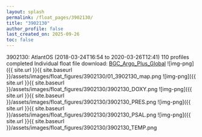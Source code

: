 ```yaml
---
layout: splash
permalink: /float_pages/3902130/
title: "3902130"
author_profile: false
last_created_on: 2025-09-26
toc: false
---
```

 
3902130: AtlantOS (2018-03-24T16:54 to 2020-03-26T12:41)
110 profiles completed
Individual float file download: [BGC_Argo_Plus_Global](https://ftp.soest.hawaii.edu/bgc_argo_plus/Individual_Floats/outliers_removed/3902130_Sprof_processed.nc)
![img-png]({{ site.url }}{{ site.baseurl }}/assets/images/float_figures/3902130/01_3902130_map.png
![img-png]({{ site.url }}{{ site.baseurl }}/assets/images/float_figures/3902130/3902130_DOXY.png
![img-png]({{ site.url }}{{ site.baseurl }}/assets/images/float_figures/3902130/3902130_PRES.png
![img-png]({{ site.url }}{{ site.baseurl }}/assets/images/float_figures/3902130/3902130_PSAL.png
![img-png]({{ site.url }}{{ site.baseurl }}/assets/images/float_figures/3902130/3902130_TEMP.png
